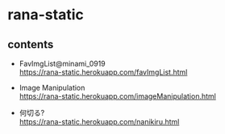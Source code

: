 # rana-static

## contents

* FavImgList@minami_0919  
	<https://rana-static.herokuapp.com/favImgList.html>

* Image Manipulation  
	<https://rana-static.herokuapp.com/imageManipulation.html>

* 何切る?  
	<https://rana-static.herokuapp.com/nanikiru.html>
